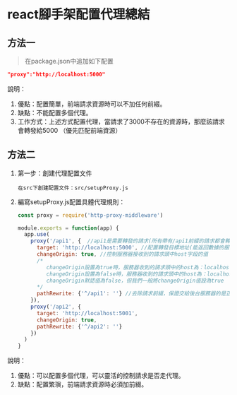 # react腳手架配置代理總結



## 方法一

> 在package.json中追加如下配置

```json
"proxy":"http://localhost:5000"
```

說明：

1. 優點：配置簡單，前端請求資源時可以不加任何前綴。
2. 缺點：不能配置多個代理。
3. 工作方式：上述方式配置代理，當請求了3000不存在的資源時，那麼該請求會轉發給5000 （優先匹配前端資源）



## 方法二

1. 第一步：創建代理配置文件

   ```
   在src下創建配置文件：src/setupProxy.js
   ```

2. 編寫setupProxy.js配置具體代理規則：

   ```js
   const proxy = require('http-proxy-middleware')
   
   module.exports = function(app) {
     app.use(
       proxy('/api1', {  //api1是需要轉發的請求(所有帶有/api1前綴的請求都會轉發給5000)
         target: 'http://localhost:5000', //配置轉發目標地址(能返回數據的服務器地址)
         changeOrigin: true, //控制服務器接收到的請求頭中host字段的值
         /*
         	changeOrigin設置為true時，服務器收到的請求頭中的host為：localhost:5000
         	changeOrigin設置為false時，服務器收到的請求頭中的host為：localhost:3000
         	changeOrigin默認值為false，但我們一般將changeOrigin值設為true
         */
         pathRewrite: {'^/api1': ''} //去除請求前綴，保證交給後台服務器的是正常請求地址(必須配置)
       }),
       proxy('/api2', { 
         target: 'http://localhost:5001',
         changeOrigin: true,
         pathRewrite: {'^/api2': ''}
       })
     )
   }
   ```

說明：

1. 優點：可以配置多個代理，可以靈活的控制請求是否走代理。
2. 缺點：配置繁瑣，前端請求資源時必須加前綴。
